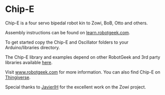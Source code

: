 # Chip-E
Chip-E is a four servo bipedal robot kin to Zowi, BoB, Otto and others. 

Assembly instructions can be found on [learn.robotgeek.com](http://learn.robotgeek.com/projects/297-chip-e-assembly-guide.html).

To get started copy the Chip-E and Oscillator folders to your Arduino/libraries directory.

The Chip-E library and examples depend on other RobotGeek and 3rd party libraries available [here](https://github.com/robotgeek/robotGeekLibrariesAndtools).

Visit www.robotgeek.com for more information. You can also find Chip-E on [Thingiverse](http://www.thingiverse.com/thing:1795648).

Special thanks to [JavierIH](https://github.com/JavierIH) for the excellent work on the Zowi project.